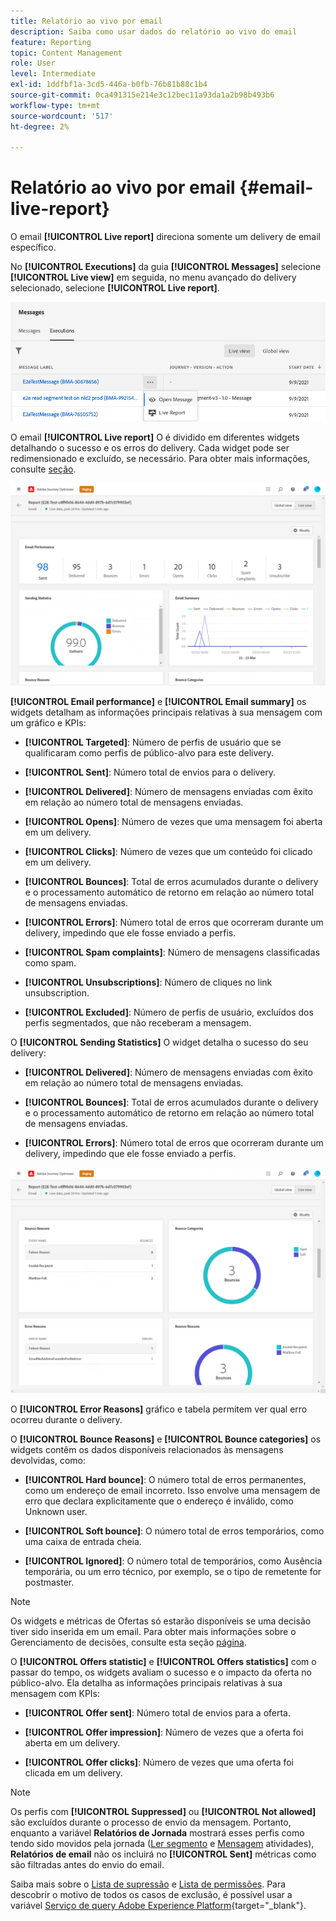 ```yaml
---
title: Relatório ao vivo por email
description: Saiba como usar dados do relatório ao vivo do email
feature: Reporting
topic: Content Management
role: User
level: Intermediate
exl-id: 1ddfbf1a-3cd5-446a-b0fb-76b81b88c1b4
source-git-commit: 0ca491315e214e3c12bec11a93da1a2b98b493b6
workflow-type: tm+mt
source-wordcount: '517'
ht-degree: 2%

---
```


# Relatório ao vivo por email {#email-live-report}

O email **[!UICONTROL Live report]** direciona somente um delivery de email específico.

No **[!UICONTROL Executions]** da guia **[!UICONTROL Messages]** selecione **[!UICONTROL Live view]** em seguida, no menu avançado do delivery selecionado, selecione **[!UICONTROL Live report]**.

![](assets/live_report.png)

O email **[!UICONTROL Live report]** O é dividido em diferentes widgets detalhando o sucesso e os erros do delivery. Cada widget pode ser redimensionado e excluído, se necessário. Para obter mais informações, consulte [seção](live-report.md#modify-dashboard).

![](assets/live_report_5.png)

**[!UICONTROL Email performance]** e **[!UICONTROL Email summary]** os widgets detalham as informações principais relativas à sua mensagem com um gráfico e KPIs:

* **[!UICONTROL Targeted]**: Número de perfis de usuário que se qualificaram como perfis de público-alvo para este delivery.

* **[!UICONTROL Sent]**: Número total de envios para o delivery.

* **[!UICONTROL Delivered]**: Número de mensagens enviadas com êxito em relação ao número total de mensagens enviadas.

* **[!UICONTROL Opens]**: Número de vezes que uma mensagem foi aberta em um delivery.

* **[!UICONTROL Clicks]**: Número de vezes que um conteúdo foi clicado em um delivery.

* **[!UICONTROL Bounces]**: Total de erros acumulados durante o delivery e o processamento automático de retorno em relação ao número total de mensagens enviadas.

* **[!UICONTROL Errors]**: Número total de erros que ocorreram durante um delivery, impedindo que ele fosse enviado a perfis.

* **[!UICONTROL Spam complaints]**: Número de mensagens classificadas como spam.

* **[!UICONTROL Unsubscriptions]**: Número de cliques no link unsubscription.

* **[!UICONTROL Excluded]**: Número de perfis de usuário, excluídos dos perfis segmentados, que não receberam a mensagem.

O **[!UICONTROL Sending Statistics]** O widget detalha o sucesso do seu delivery:

* **[!UICONTROL Delivered]**: Número de mensagens enviadas com êxito em relação ao número total de mensagens enviadas.

* **[!UICONTROL Bounces]**: Total de erros acumulados durante o delivery e o processamento automático de retorno em relação ao número total de mensagens enviadas.

* **[!UICONTROL Errors]**: Número total de erros que ocorreram durante um delivery, impedindo que ele fosse enviado a perfis.

![](assets/live_report_6.png)

O **[!UICONTROL Error Reasons]** gráfico e tabela permitem ver qual erro ocorreu durante o delivery.

O **[!UICONTROL Bounce Reasons]** e **[!UICONTROL Bounce categories]** os widgets contêm os dados disponíveis relacionados às mensagens devolvidas, como:

* **[!UICONTROL Hard bounce]**: O número total de erros permanentes, como um endereço de email incorreto. Isso envolve uma mensagem de erro que declara explicitamente que o endereço é inválido, como Unknown user.

* **[!UICONTROL Soft bounce]**: O número total de erros temporários, como uma caixa de entrada cheia.

* **[!UICONTROL Ignored]**: O número total de temporários, como Ausência temporária, ou um erro técnico, por exemplo, se o tipo de remetente for postmaster.

>[!NOTE]
>
>Os widgets e métricas de Ofertas só estarão disponíveis se uma decisão tiver sido inserida em um email. Para obter mais informações sobre o Gerenciamento de decisões, consulte esta seção [página](../offers/get-started/starting-offer-decisioning.md).

O **[!UICONTROL Offers statistic]** e **[!UICONTROL Offers statistics]** com o passar do tempo, os widgets avaliam o sucesso e o impacto da oferta no público-alvo. Ela detalha as informações principais relativas à sua mensagem com KPIs:

* **[!UICONTROL Offer sent]**: Número total de envios para a oferta.

* **[!UICONTROL Offer impression]**: Número de vezes que a oferta foi aberta em um delivery.

* **[!UICONTROL Offer clicks]**: Número de vezes que uma oferta foi clicada em um delivery.

>[!NOTE]
>
>Os perfis com **[!UICONTROL Suppressed]** ou **[!UICONTROL Not allowed]** são excluídos durante o processo de envio da mensagem. Portanto, enquanto a variável **Relatórios de Jornada** mostrará esses perfis como tendo sido movidos pela jornada ([Ler segmento](../building-journeys/read-segment.md) e [Mensagem](../building-journeys/journeys-message.md) atividades), **Relatórios de email** não os incluirá no **[!UICONTROL Sent]** métricas como são filtradas antes do envio do email.
>
>Saiba mais sobre o [Lista de supressão](suppression-list.md) e [Lista de permissões](../configuration/allow-list.md). Para descobrir o motivo de todos os casos de exclusão, é possível usar a variável [Serviço de query Adobe Experience Platform](https://experienceleague.adobe.com/docs/experience-platform/query/api/getting-started.html){target=&quot;_blank&quot;}.
